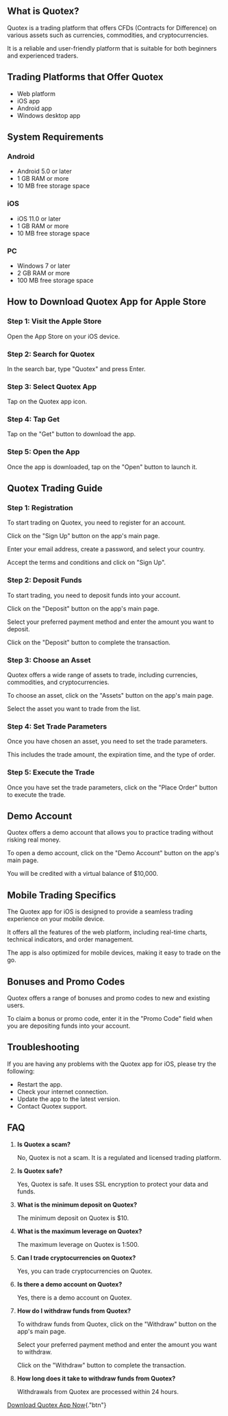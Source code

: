 ## What is Quotex?

Quotex is a trading platform that offers CFDs (Contracts for Difference)
on various assets such as currencies, commodities, and cryptocurrencies.

It is a reliable and user-friendly platform that is suitable for both
beginners and experienced traders.

## Trading Platforms that Offer Quotex

-   Web platform
-   iOS app
-   Android app
-   Windows desktop app

## System Requirements

### Android

-   Android 5.0 or later
-   1 GB RAM or more
-   10 MB free storage space

### iOS

-   iOS 11.0 or later
-   1 GB RAM or more
-   10 MB free storage space

### PC

-   Windows 7 or later
-   2 GB RAM or more
-   100 MB free storage space

## How to Download Quotex App for Apple Store

### Step 1: Visit the Apple Store

Open the App Store on your iOS device.

### Step 2: Search for Quotex

In the search bar, type "Quotex" and press Enter.

### Step 3: Select Quotex App

Tap on the Quotex app icon.

### Step 4: Tap Get

Tap on the "Get" button to download the app.

### Step 5: Open the App

Once the app is downloaded, tap on the "Open" button to launch it.

## Quotex Trading Guide

### Step 1: Registration

To start trading on Quotex, you need to register for an account.

Click on the "Sign Up" button on the app\'s main page.

Enter your email address, create a password, and select your country.

Accept the terms and conditions and click on "Sign Up".

### Step 2: Deposit Funds

To start trading, you need to deposit funds into your account.

Click on the "Deposit" button on the app\'s main page.

Select your preferred payment method and enter the amount you want to
deposit.

Click on the "Deposit" button to complete the transaction.

### Step 3: Choose an Asset

Quotex offers a wide range of assets to trade, including currencies,
commodities, and cryptocurrencies.

To choose an asset, click on the "Assets" button on the app\'s
main page.

Select the asset you want to trade from the list.

### Step 4: Set Trade Parameters

Once you have chosen an asset, you need to set the trade parameters.

This includes the trade amount, the expiration time, and the type of
order.

### Step 5: Execute the Trade

Once you have set the trade parameters, click on the "Place Order"
button to execute the trade.

## Demo Account

Quotex offers a demo account that allows you to practice trading without
risking real money.

To open a demo account, click on the "Demo Account" button on the
app\'s main page.

You will be credited with a virtual balance of \$10,000.

## Mobile Trading Specifics

The Quotex app for iOS is designed to provide a seamless trading
experience on your mobile device.

It offers all the features of the web platform, including real-time
charts, technical indicators, and order management.

The app is also optimized for mobile devices, making it easy to trade on
the go.

## Bonuses and Promo Codes

Quotex offers a range of bonuses and promo codes to new and existing
users.

To claim a bonus or promo code, enter it in the "Promo Code" field
when you are depositing funds into your account.

## Troubleshooting

If you are having any problems with the Quotex app for iOS, please try
the following:

-   Restart the app.
-   Check your internet connection.
-   Update the app to the latest version.
-   Contact Quotex support.

## FAQ

1.  **Is Quotex a scam?**

    No, Quotex is not a scam. It is a regulated and licensed trading
    platform.

2.  **Is Quotex safe?**

    Yes, Quotex is safe. It uses SSL encryption to protect your data and
    funds.

3.  **What is the minimum deposit on Quotex?**

    The minimum deposit on Quotex is \$10.

4.  **What is the maximum leverage on Quotex?**

    The maximum leverage on Quotex is 1:500.

5.  **Can I trade cryptocurrencies on Quotex?**

    Yes, you can trade cryptocurrencies on Quotex.

6.  **Is there a demo account on Quotex?**

    Yes, there is a demo account on Quotex.

7.  **How do I withdraw funds from Quotex?**

    To withdraw funds from Quotex, click on the "Withdraw" button
    on the app\'s main page.

    Select your preferred payment method and enter the amount you want
    to withdraw.

    Click on the "Withdraw" button to complete the transaction.

8.  **How long does it take to withdraw funds from Quotex?**

    Withdrawals from Quotex are processed within 24 hours.

[Download Quotex App
Now](\%22https://traff.sbs/quotexonelink\%22){."btn"}

